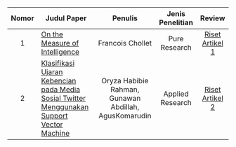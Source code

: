 | Nomor | Judul Paper | Penulis | Jenis Penelitian | Review |
|:-----:|---|:---:|:---:|:---:|
|1|[On the Measure of Intelligence](https://arxiv.org/abs/1911.01547)|Francois Chollet|Pure Research|[Riset Artikel 1](https://github.com/rapipilapi01/Riset-Informatika/blob/a4b2e59be5f8c626c6061c17b6baf2b67889a6ea/Riset%20Artikel%201.pdf)
|2|[Klasifikasi Ujaran Kebencian pada Media Sosial Twitter Menggunakan Support Vector Machine](https://doi.org/10.29207/resti.v5i1.2700)|Oryza Habibie Rahman, Gunawan Abdillah, AgusKomarudin|Applied Research|[Riset Artikel 2](https://github.com/rapipilapi01/Riset-Informatika/blob/2d419b275fadae7d2aa33ab6641adf59292f730e/Riset%20Artikel%202.pdf)

